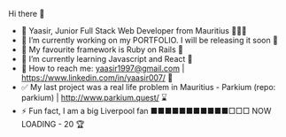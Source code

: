 Hi there 👋

- 🧞 Yaasir, Junior Full Stack Web Developer from Mauritius 👨🏻‍🔧
- 🚧 I’m currently working on my PORTFOLIO. I will be releasing it soon 🚧
- 💞 My favourite framework is Ruby on Rails 💞
- 📖 I’m currently learning Javascript and React 🤔
- 📧 How to reach me: yaasir1997@gmail.com | https://www.linkedin.com/in/yaasir007/ 📧
- ✅ My last project was a real life problem in Mauritius - Parkium (repo: parkium) | http://www.parkium.quest/ ⌛
- ⚡ Fun fact, I am a big Liverpool fan ■■■■■■■■■■■□□□  NOW LOADING - 20 🏆

